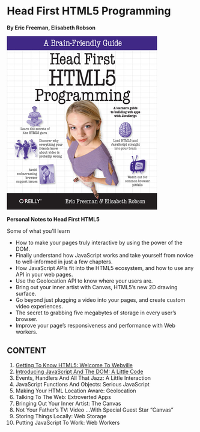 # Head First HTML5 Programming 
**By Eric Freeman, Elisabeth Robson**



[![](/images/HF_book.jpeg)](https://learning.oreilly.com/library/view/head-first-html5/9781449314712/)


**Personal Notes to Head First HTML5**

Some of what you'll learn
- How to make your pages truly interactive by using the power of the DOM.
- Finally understand how JavaScript works and take yourself from novice to well-informed in just a few chapters.
- How JavaScript APIs fit into the HTML5 ecosystem, and how to use any API in your web pages.
- Use the Geolocation API to know where your users are.
- Bring out your inner artist with Canvas, HTML5’s new 2D drawing surface.
- Go beyond just plugging a video into your pages, and create custom video experiences.
- The secret to grabbing five megabytes of storage in every user’s browser.
- Improve your page’s responsiveness and performance with Web workers.

## CONTENT
1. [Getting To Know HTML5: Welcome To Webville](/chapter1/)
2. [Introducing JavaScript And The DOM: A Little Code](/chapter2/)
3. Events, Handlers And All That Jazz: A Little Interaction
4. JavaScript Functions And Objects: Serious JavaScript
5. Making Your HTML Location Aware: Geolocation
6. Talking To The Web: Extroverted Apps
7. Bringing Out Your Inner Artist: The Canvas
8. Not Your Father’s TV: Video ...With Special Guest Star “Canvas”
9. Storing Things Locally: Web Storage
10. Putting JavaScript To Work: Web Workers
